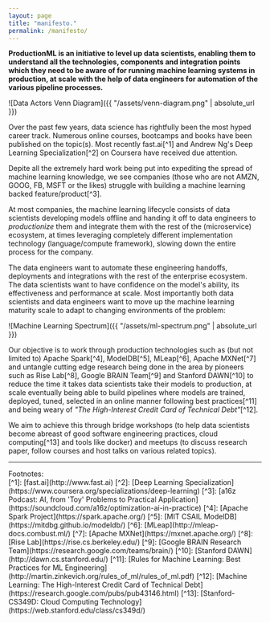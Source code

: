 ```yaml
---
layout: page
title: "manifesto."
permalink: /manifesto/
---
```


**ProductionML is an initiative to level up data scientists, enabling them to understand all the technologies, components and integration points which they need to be aware of for running machine learning systems in production, at scale with the help of data engineers for automation of the various pipeline processes.**

![Data Actors Venn Diagram]({{ "/assets/venn-diagram.png" | absolute_url }})

Over the past few years, data science has rightfully been the most hyped career track. Numerous online courses, bootcamps and books have been published on the topic(s). Most recently fast.ai[^1] and Andrew Ng's Deep Learning Specialization[^2] on Coursera have received due attention.

Depite all the extremely hard work being put into expediting the spread of machine learning knowledge, we see companies (those who are not AMZN, GOOG, FB, MSFT or the likes) struggle with building a machine learning backed feature/product[^3].

At most companies, the machine learning lifecycle consists of data scientists developing models offline and handing it off to data engineers to _productionize_ them and integrate them with the rest of the (microservice) ecosystem, at times leveraging completely different implementation technology (language/compute framework), slowing down the entire process for the company.

The data engineers want to automate these engineering handoffs, deployments and integrations with the rest of the enterprise ecosystem. The data scientists want to have confidence on the model's ability, its effectiveness and performance at scale. Most importantly both data scientists and data engineers want to move up the machine learning maturity scale to adapt to changing environments of the problem:

![Machine Learning Spectrum]({{ "/assets/ml-spectrum.png" | absolute_url }})

Our objective is to work through production technologies such as (but not limited to) Apache Spark[^4], ModelDB[^5], MLeap[^6], Apache MXNet[^7] and untangle cutting edge research being done in the area by pioneers such as Rise Lab[^8], Google BRAIN Team[^9] and Stanford DAWN[^10] to reduce the time it takes data scientists take their models to production, at scale eventually being able to build pipelines where models are trained, deployed, tuned, selected in an online manner following best practices[^11] and being weary of _"The High-Interest Credit Card of Technical Debt"_[^12].

We aim to achieve this through bridge workshops (to help data scientists become abreast of good software engineering practices, cloud computing[^13] and tools like docker) and meetups (to discuss research paper, follow courses and host talks on various related topics).

<hr>
<div class="footnotes">Footnotes:</div>
[^1]: [fast.ai](http://www.fast.ai)
[^2]: [Deep Learning Specialization](https://www.coursera.org/specializations/deep-learning)
[^3]: [a16z Podcast: AI, from 'Toy' Problems to Practical Application](https://soundcloud.com/a16z/optimization-ai-in-practice)
[^4]: [Apache Spark Project](https://spark.apache.org/)
[^5]: [MIT CSAIL ModelDB](https://mitdbg.github.io/modeldb/)
[^6]: [MLeap](http://mleap-docs.combust.ml/)
[^7]: [Apache MXNet](https://mxnet.apache.org/)
[^8]: [Rise Lab](https://rise.cs.berkeley.edu/)
[^9]: [Google BRAIN Research Team](https://research.google.com/teams/brain/)
[^10]: [Stanford DAWN](http://dawn.cs.stanford.edu/)
[^11]: [Rules for Machine Learning: Best Practices for ML Engineering](http://martin.zinkevich.org/rules_of_ml/rules_of_ml.pdf)
[^12]: [Machine Learning: The High-Interest Credit Card of Technical Debt](https://research.google.com/pubs/pub43146.html)
[^13]: [Stanford-CS349D: Cloud Computing Technology](https://web.stanford.edu/class/cs349d/)
